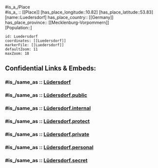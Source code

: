 ﻿---
confidential: public
isDeleted: false
location:
- 53.83
- 10.82
mapmarker: city
mapzoom:
- 7
- 12
SpocWebEntityId: 32173
tags:
- geo/City
type: City
---

#is_a_/Place  
#is_a_ :: [[Place]] 
[has_place_longitude::10.82] 
[has_place_latitude::53.83] 
[name::Luedersdorf] 
has_place_country:: [[Germany]]  
has_place_province:: [[Mecklenburg-Vorpommern]]  
[Population::] 



```leaflet
id: Luedersdorf
coordinates: [[Luedersdorf]] 
markerFile: [[Luedersdorf]] 
defaultZoom: 11 
maxZoom: 18
```


## Confidential Links & Embeds: 

### #is_/same_as :: [Lüdersdorf](/_Standards/Earth/Continent/Europe/Europe~Central/Germany/Germany~East/Mecklenburg-Vorpommern/counties~MV/Nordwest-Mecklenburg/cities~NW-Mecklenburg/Schönberger_Land/boroughs~Schönb.Land/Lüdersdorf.md) 

### #is_/same_as :: [Lüdersdorf.public](/_public/Earth/Continent/Europe/Europe~Central/Germany/Germany~East/Mecklenburg-Vorpommern/counties~MV/Nordwest-Mecklenburg/cities~NW-Mecklenburg/Schönberger_Land/boroughs~Schönb.Land/Lüdersdorf.public.md) 

### #is_/same_as :: [Lüdersdorf.internal](/_internal/Earth/Continent/Europe/Europe~Central/Germany/Germany~East/Mecklenburg-Vorpommern/counties~MV/Nordwest-Mecklenburg/cities~NW-Mecklenburg/Schönberger_Land/boroughs~Schönb.Land/Lüdersdorf.internal.md) 

### #is_/same_as :: [Lüdersdorf.protect](/_protect/Earth/Continent/Europe/Europe~Central/Germany/Germany~East/Mecklenburg-Vorpommern/counties~MV/Nordwest-Mecklenburg/cities~NW-Mecklenburg/Schönberger_Land/boroughs~Schönb.Land/Lüdersdorf.protect.md) 

### #is_/same_as :: [Lüdersdorf.private](/_private/Earth/Continent/Europe/Europe~Central/Germany/Germany~East/Mecklenburg-Vorpommern/counties~MV/Nordwest-Mecklenburg/cities~NW-Mecklenburg/Schönberger_Land/boroughs~Schönb.Land/Lüdersdorf.private.md) 

### #is_/same_as :: [Lüdersdorf.personal](/_personal/Earth/Continent/Europe/Europe~Central/Germany/Germany~East/Mecklenburg-Vorpommern/counties~MV/Nordwest-Mecklenburg/cities~NW-Mecklenburg/Schönberger_Land/boroughs~Schönb.Land/Lüdersdorf.personal.md) 

### #is_/same_as :: [Lüdersdorf.secret](/_secret/Earth/Continent/Europe/Europe~Central/Germany/Germany~East/Mecklenburg-Vorpommern/counties~MV/Nordwest-Mecklenburg/cities~NW-Mecklenburg/Schönberger_Land/boroughs~Schönb.Land/Lüdersdorf.secret.md)

